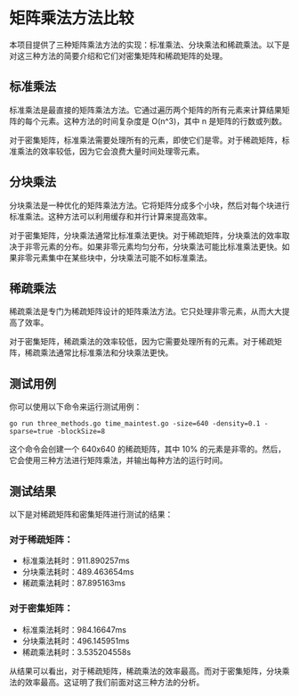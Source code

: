 # 矩阵乘法方法比较

本项目提供了三种矩阵乘法方法的实现：标准乘法、分块乘法和稀疏乘法。以下是对这三种方法的简要介绍和它们对密集矩阵和稀疏矩阵的处理。

## 标准乘法
标准乘法是最直接的矩阵乘法方法。它通过遍历两个矩阵的所有元素来计算结果矩阵的每个元素。这种方法的时间复杂度是 O(n^3)，其中 n 是矩阵的行数或列数。

对于密集矩阵，标准乘法需要处理所有的元素，即使它们是零。对于稀疏矩阵，标准乘法的效率较低，因为它会浪费大量时间处理零元素。

## 分块乘法
分块乘法是一种优化的矩阵乘法方法。它将矩阵分成多个小块，然后对每个块进行标准乘法。这种方法可以利用缓存和并行计算来提高效率。

对于密集矩阵，分块乘法通常比标准乘法更快。对于稀疏矩阵，分块乘法的效率取决于非零元素的分布。如果非零元素均匀分布，分块乘法可能比标准乘法更快。如果非零元素集中在某些块中，分块乘法可能不如标准乘法。

## 稀疏乘法
稀疏乘法是专门为稀疏矩阵设计的矩阵乘法方法。它只处理非零元素，从而大大提高了效率。

对于密集矩阵，稀疏乘法的效率较低，因为它需要处理所有的元素。对于稀疏矩阵，稀疏乘法通常比标准乘法和分块乘法更快。

## 测试用例
你可以使用以下命令来运行测试用例：

```
go run three_methods.go time_maintest.go -size=640 -density=0.1 -sparse=true -blockSize=8
```

这个命令会创建一个 640x640 的稀疏矩阵，其中 10% 的元素是非零的。然后，它会使用三种方法进行矩阵乘法，并输出每种方法的运行时间。

## 测试结果
以下是对稀疏矩阵和密集矩阵进行测试的结果：

### 对于稀疏矩阵：

 - 标准乘法耗时：911.890257ms
 - 分块乘法耗时：489.463654ms
 - 稀疏乘法耗时：87.895163ms
### 对于密集矩阵：

 - 标准乘法耗时：984.16647ms
 - 分块乘法耗时：496.145951ms
 - 稀疏乘法耗时：3.535204558s

从结果可以看出，对于稀疏矩阵，稀疏乘法的效率最高。而对于密集矩阵，分块乘法的效率最高。这证明了我们前面对这三种方法的分析。